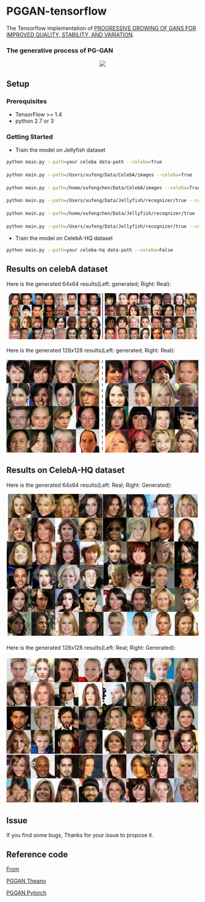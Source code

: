 # PGGAN-tensorflow
The Tensorflow implementation of [PROGRESSIVE GROWING OF GANS FOR IMPROVED QUALITY, STABILITY, AND VARIATION](https://arxiv.org/abs/1710.10196).

### The generative process of PG-GAN

<p align="center">
  <img src="/images/samples.png">
</p>


## Setup

### Prerequisites

- TensorFlow >= 1.4
- python 2.7 or 3

### Getting Started

- Train the model on Jellyfish dataset

```bash
python main.py --path=your celeba data-path --celeba=True

python main.py --path=/Users/xufeng/Data/CelebA/images --celeba=True

python main.py --path=/home/xufengchen/Data/CelebA/images --celeba=True

python main.py --path=/Users/xufeng/Data/Jellyfish/recognizer/true --celeba=True

python main.py --path=/home/xufengchen/Data/Jellyfish/recognizer/true --celeba=True

python main.py --path=/Users/xufeng/Data/Jellyfish/recognizer/true --celeba=True --batch_size=32 --max_iters=40000 --step_by_save_sample=5000 --step_by_save_weights=10000

```

- Train the model on CelebA-HQ dataset

```bash
python main.py --path=your celeba-hq data-path --celeba=False
```

## Results on celebA dataset
Here is the generated 64x64 results(Left: generated; Right: Real):

<p align="center">
  <img src="/images/sample.png">
</p>

Here is the generated 128x128 results(Left: generated; Right: Real):
<p align="center">
  <img src="/images/sample_128.png">
</p>


## Results on CelebA-HQ dataset
Here is the generated 64x64 results(Left: Real; Right: Generated):

<p align="center">
  <img src="/images/hs_sample_64.jpg">
</p>

Here is the generated 128x128 results(Left: Real; Right: Generated):
<p align="center">
  <img src="/images/hs_sample_128.jpg">
</p>

## Issue
 If you find some bugs, Thanks for your issue to propose it.
    
## Reference code
[From](https://github.com/zhangqianhui/progressive_growing_of_gans_tensorflow)

[PGGAN Theano](https://github.com/tkarras/progressive_growing_of_gans)

[PGGAN Pytorch](https://github.com/github-pengge/PyTorch-progressive_growing_of_gans)
